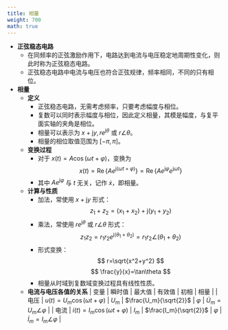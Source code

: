 ```yaml
---
title: 相量
weight: 700
math: true
---
```


- **正弦稳态电路**
    - 在同频率的正弦激励作用下，电路达到电流与电压稳定地周期性变化，则此时称为正弦稳态电路。
    - 正弦稳态电路中电流与电压也符合正弦规律，频率相同，不同的只有相位。
- **相量**
    - **定义**
        - 正弦稳态电路，无需考虑频率，只要考虑幅度与相位。
        - 复数可以同时表示幅度与相位，因此定义相量，其模是幅度，与复平面实轴的夹角是相位。
        - 相量可以表示为 $x+\mathrm jy, re^{\mathrm j\theta}$ 或 $r\angle\theta$。
        - 相量的相位取值范围为 $[-\pi,\pi]$。
    - **变换过程**
        - 对于 $x(t)=A\cos(\omega t+\varphi)$，变换为
          $$
          x(t)=\operatorname{Re}\{Ae^{\mathrm j(\omega t+\varphi)}\}=\operatorname{Re}\{Ae^{\mathrm j\varphi}e^{\mathrm j\omega t}\}
          $$
        - 其中 $Ae^{\mathrm j\varphi}$ 与 $t$ 无关，记作 $\dot{x}$，即相量。
    - **计算与性质**
        - 加法，常使用 $x+\mathrm jy$ 形式：
          $$
          z_1+z_2=(x_1+x_2)+\mathrm j(y_1+y_2)
          $$
        - 乘法，常使用 $re^{\mathrm j\theta}$ 或 $r\angle\theta$ 形式：
          $$
          z_1z_2=r_1r_2e^{\mathrm j(\theta_1+\theta_2)}=r_1r_2\angle(\theta_1+\theta_2)
          $$
        - 形式变换：
          $$
          r=\sqrt{x^2+y^2}
          $$
          $$
          \frac{y}{x}=\tan\theta
          $$
        - 相量从时域到复数域变换过程具有线性性质。
    - **电流与电压各值的关系**
      | 变量 | 瞬时值 | 最大值 | 有效值 | 初相 | 相量 |
      | 电压 | $u(t)=U_m\cos(\omega t+\varphi)$ | $U_m$ | $\frac{U_m}{\sqrt{2}}$ | $\varphi$ | $\dot{U}_m=U_m\angle\varphi$ |
      | 电流 | $i(t)=I_m\cos(\omega t+\varphi)$ | $I_m$ | $\frac{I_m}{\sqrt{2}}$ | $\varphi$ | $\dot{I}_m=I_m\angle\varphi$ |

